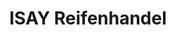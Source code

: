 ---
title: "ISAY Reifenhandel"
url: /langgoens/isay-reifenhandel-an-der-pfarrwiese/
shop: Reifen
---